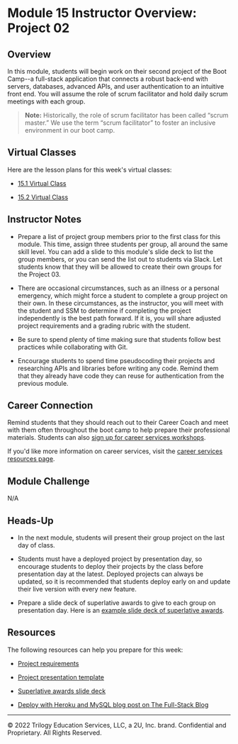 # Module 15 Instructor Overview: Project 02

## Overview

In this module, students will begin work on their second project of the Boot Camp--a full-stack application that connects a robust back-end with servers, databases, advanced APIs, and user authentication to an intuitive front end. You will assume the role of scrum facilitator and hold daily scrum meetings with each group.

> **Note:** Historically, the role of scrum facilitator has been called “scrum master.” We use the term “scrum facilitator” to foster an inclusive environment in our boot camp.

## Virtual Classes

Here are the lesson plans for this week's virtual classes:

* [15.1 Virtual Class](./15.1-REQUIRED.md)

* [15.2 Virtual Class](./15.2-REQUIRED.md)

## Instructor Notes

* Prepare a list of project group members prior to the first class for this module. This time, assign three students per group, all around the same skill level. You can add a slide to this module's slide deck to list the group members, or you can send the list out to students via Slack. Let students know that they will be allowed to create their own groups for the Project 03.

* There are occasional circumstances, such as an illness or a personal emergency, which might force a student to complete a group project on their own. In these circumstances, as the instructor, you will meet with the student and SSM to determine if completing the project independently is the best path forward. If it is, you will share adjusted project requirements and a grading rubric with the student.

* Be sure to spend plenty of time making sure that students follow best practices while collaborating with Git.

* Encourage students to spend time pseudocoding their projects and researching APIs and libraries before writing any code. Remind them that they already have code they can reuse for authentication from the previous module.

## Career Connection

Remind students that they should reach out to their Career Coach and meet with them often throughout the boot camp to help prepare their professional materials. Students can also [sign up for career services workshops](https://careernetwork.2u.com/?utm_medium=Academics&utm_source=boot_camp).

If you'd like more information on career services, visit the [career services resources page](https://careernetwork.2u.com/?utm_medium=Academics&utm_source=boot_camp/).

## Module Challenge

N/A

## Heads-Up

* In the next module, students will present their group project on the last day of class.

* Students must have a deployed project by presentation day, so encourage students to deploy their projects by the class before presentation day at the latest. Deployed projects can always be updated, so it is recommended that students deploy early on and update their live version with every new feature.

* Prepare a slide deck of superlative awards to give to each group on presentation day. Here is an [example slide deck of superlative awards](https://docs.google.com/presentation/d/1fJGzsclaQ5TKBk3EnL7Gc-bg1ijSGM6_oB1gvpKYnZE/edit?usp=sharing).

## Resources

The following resources can help you prepare for this week:

* [Project requirements](../../01-Class-Content/14-MVC/04-Supplemental/Project-Requirements.md)

* [Project presentation template](https://docs.google.com/presentation/d/10QaO9KH8HtUXj__81ve0SZcpO5DbMbqqQr4iPpbwKks/edit?usp=sharing)

* [Superlative awards slide deck](https://docs.google.com/presentation/d/1QlPJhHnHvLLtKheKl4opm7tibkjjALZeAzwVvZdJDO0/edit?usp=sharing)

* [Deploy with Heroku and MySQL blog post on The Full-Stack Blog](https://coding-boot-camp.github.io/full-stack/heroku/deploy-with-heroku-and-mysql)

---
© 2022 Trilogy Education Services, LLC, a 2U, Inc. brand.  Confidential and Proprietary.  All Rights Reserved.
